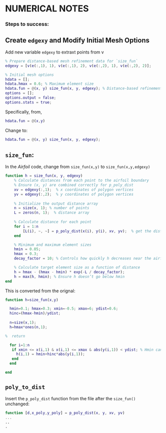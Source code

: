 # NUMERICAL NOTES


### Steps to success:

## Create `edgexy` and Modify Initial Mesh Options
Add new variable `edgexy` to extraxt points from v

```matlab
% Prepare distance-based mesh refinement data for `size_fun`
edgexy = [v(e(:,1), 1), v(e(:,1), 2), v(e(:,2), 1), v(e(:,2), 2)];

% Initial mesh options
hdata = [];
hdata.hmax = 0.6; % Maximum element size
hdata.fun = @(x, y) size_fun(x, y, edgexy); % Distance-based refinement
options = [];
options.output = false;
options.stats = true;
```

Specifically,
from,
```matlab
hdata.fun = @(x,y)
```
Change to:
```matlab
hdata.fun = @(x, y) size_fun(x, y, edgexy);
```


## `size_fun`:

In the *Airfoil* code, change from `size_fun(x,y)` to `size_fun(x,y,edgexy)`

```matlab
function h = size_fun(x, y, edgexy)
    % Calculate distances from each point to the airfoil boundary
    % Ensure (x, y) are combined correctly for p_poly_dist
    xv = edgexy(:,1);  % x coordinates of polygon vertices
    yv = edgexy(:,2);  % y coordinates of polygon vertices
    
    % Initialize the output distance array
    n = size(x, 1); % number of points
    L = zeros(n, 1);  % distance array
    
    % Calculate distance for each point
    for i = 1:n
        [L(i), ~, ~] = p_poly_dist(x(i), y(i), xv, yv);  % get the distance from point (x(i), y(i)) to the polygon
    end

    % Minimum and maximum element sizes
    hmin = 0.05;
    hmax = 0.3;
    decay_factor = 10; % Controls how quickly h decreases near the airfoil

    % Calculate target element size as a function of distance
    h = hmax - (hmax - hmin) * exp(-L / decay_factor);
    h = max(h, hmin); % Ensure h doesn’t go below hmin
end
```

This is converted from the orignal:

```matlab
function h=size_fun(x,y)

  hmin=0.1; hmax=0.3; xmin=-0.5; xmax=6; ydist=0.6;
  hinc=(hmax-hmin)/ydist;
 
  n=size(x,1);
  h=hmax*ones(n,1);

%  return

  for i=1:n
   if xmin <= x(i,1) & x(i,1) <= xmax & abs(y(i,1)) < ydist; % Hmin can't be 0
     h(i,1) = hmin+hinc*abs(y(i,1));
   end
  end

end
```

## `poly_to_dist`

Insert the `p_poly_dist` function from the file after the `size_fun()` unchanged:

```matlab
function [d,x_poly,y_poly] = p_poly_dist(x, y, xv, yv) 
...
..
.
```



